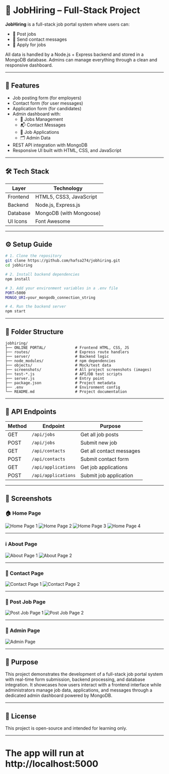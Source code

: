 
# 💼 JobHiring – Full-Stack Project

**JobHiring** is a full-stack job portal system where users can:
- 📝 Post jobs
- 📩 Send contact messages
- 👤 Apply for jobs

All data is handled by a Node.js + Express backend and stored in a MongoDB database. Admins can manage everything through a clean and responsive dashboard.

---

## 🚀 Features

- Job posting form (for employers)
- Contact form (for user messages)
- Application form (for candidates)
- Admin dashboard with:
  - 📁 Jobs Management
  - 📬 Contact Messages
  - 📄 Job Applications
  - 🗂️ Admin Data
- REST API integration with MongoDB
- Responsive UI built with HTML, CSS, and JavaScript

---

## 🛠️ Tech Stack

| Layer     | Technology              |
|-----------|--------------------------|
| Frontend  | HTML5, CSS3, JavaScript |
| Backend   | Node.js, Express.js     |
| Database  | MongoDB (with Mongoose) |
| UI Icons  | Font Awesome            |

---

## ⚙️ Setup Guide

```bash
# 1. Clone the repository
git clone https://github.com/hafsa274/jobhiring.git
cd jobhiring

# 2. Install backend dependencies
npm install

# 3. Add your environment variables in a .env file
PORT=5000
MONGO_URI=your_mongodb_connection_string

# 4. Run the backend server
npm start
```

---

## 📂 Folder Structure

```
jobhiring/
├── ONLINE PORTAL/             # Frontend HTML, CSS, JS
├── routes/                    # Express route handlers
├── server/                    # Backend logic
├── node_modules/              # npm dependencies
├── objects/                   # Mock/test data
├── screenshots/               # All project screenshots (images)
├── test-*.js                  # API/DB test scripts
├── server.js                  # Entry point
├── package.json               # Project metadata
├── .env                       # Environment config
└── README.md                  # Project documentation
```

---

## 📡 API Endpoints

| Method | Endpoint            | Purpose                  |
|--------|---------------------|--------------------------|
| GET    | `/api/jobs`         | Get all job posts        |
| POST   | `/api/jobs`         | Submit new job           |
| GET    | `/api/contacts`     | Get all contact messages |
| POST   | `/api/contacts`     | Submit contact form      |
| GET    | `/api/applications` | Get job applications     |
| POST   | `/api/applications` | Submit job application   |

---

## 📸 Screenshots

### 🏠 Home Page

![Home Page 1](screenshots/Screenshot%202025-08-04%20221938.png)
![Home Page 2](screenshots/Screenshot%202025-08-04%20222011.png)
![Home Page 3](screenshots/Screenshot%202025-08-04%20222017.png)
![Home Page 4](screenshots/Screenshot%202025-08-04%20222202.png)

---

### ℹ️ About Page

![About Page 1](screenshots/Screenshot%202025-08-04%20222240.png)
![About Page 2](screenshots/Screenshot%202025-08-04%20222335.png)

---

### 📩 Contact Page

![Contact Page 1](screenshots/Screenshot%202025-08-04%20222414.png)
![Contact Page 2](screenshots/Screenshot%202025-08-04%20222532.png)

---

### 💼 Post Job Page

![Post Job Page 1](screenshots/Screenshot%202025-08-04%20222627.png)
![Post Job Page 2](screenshots/Screenshot%202025-08-04%20222741.png)

---

### 🔐 Admin Page

![Admin Page](screenshots/Screenshot%202025-08-04%20215937.png)

---

## 🎯 Purpose

This project demonstrates the development of a full-stack job portal system with real-time form submission, backend processing, and database integration. It showcases how users interact with a frontend interface while administrators manage job data, applications, and messages through a dedicated admin dashboard powered by MongoDB.

---

## 📄 License

This project is open-source and intended for learning only.

---

# The app will run at http://localhost:5000
